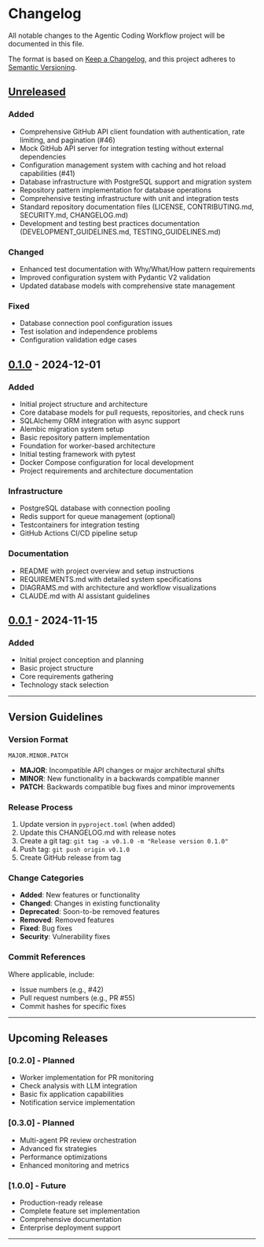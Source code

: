 # Changelog

All notable changes to the Agentic Coding Workflow project will be documented in this file.

The format is based on [Keep a Changelog](https://keepachangelog.com/en/1.0.0/),
and this project adheres to [Semantic Versioning](https://semver.org/spec/v2.0.0.html).

## [Unreleased]

### Added
- Comprehensive GitHub API client foundation with authentication, rate limiting, and pagination (#46)
- Mock GitHub API server for integration testing without external dependencies
- Configuration management system with caching and hot reload capabilities (#41)
- Database infrastructure with PostgreSQL support and migration system
- Repository pattern implementation for database operations
- Comprehensive testing infrastructure with unit and integration tests
- Standard repository documentation files (LICENSE, CONTRIBUTING.md, SECURITY.md, CHANGELOG.md)
- Development and testing best practices documentation (DEVELOPMENT_GUIDELINES.md, TESTING_GUIDELINES.md)

### Changed
- Enhanced test documentation with Why/What/How pattern requirements
- Improved configuration system with Pydantic V2 validation
- Updated database models with comprehensive state management

### Fixed
- Database connection pool configuration issues
- Test isolation and independence problems
- Configuration validation edge cases

## [0.1.0] - 2024-12-01

### Added
- Initial project structure and architecture
- Core database models for pull requests, repositories, and check runs
- SQLAlchemy ORM integration with async support
- Alembic migration system setup
- Basic repository pattern implementation
- Foundation for worker-based architecture
- Initial testing framework with pytest
- Docker Compose configuration for local development
- Project requirements and architecture documentation

### Infrastructure
- PostgreSQL database with connection pooling
- Redis support for queue management (optional)
- Testcontainers for integration testing
- GitHub Actions CI/CD pipeline setup

### Documentation
- README with project overview and setup instructions
- REQUIREMENTS.md with detailed system specifications
- DIAGRAMS.md with architecture and workflow visualizations
- CLAUDE.md with AI assistant guidelines

## [0.0.1] - 2024-11-15

### Added
- Initial project conception and planning
- Basic project structure
- Core requirements gathering
- Technology stack selection

---

## Version Guidelines

### Version Format
`MAJOR.MINOR.PATCH`

- **MAJOR**: Incompatible API changes or major architectural shifts
- **MINOR**: New functionality in a backwards compatible manner
- **PATCH**: Backwards compatible bug fixes and minor improvements

### Release Process

1. Update version in `pyproject.toml` (when added)
2. Update this CHANGELOG.md with release notes
3. Create a git tag: `git tag -a v0.1.0 -m "Release version 0.1.0"`
4. Push tag: `git push origin v0.1.0`
5. Create GitHub release from tag

### Change Categories

- **Added**: New features or functionality
- **Changed**: Changes in existing functionality
- **Deprecated**: Soon-to-be removed features
- **Removed**: Removed features
- **Fixed**: Bug fixes
- **Security**: Vulnerability fixes

### Commit References

Where applicable, include:
- Issue numbers (e.g., #42)
- Pull request numbers (e.g., PR #55)
- Commit hashes for specific fixes

---

## Upcoming Releases

### [0.2.0] - Planned
- Worker implementation for PR monitoring
- Check analysis with LLM integration
- Basic fix application capabilities
- Notification service implementation

### [0.3.0] - Planned
- Multi-agent PR review orchestration
- Advanced fix strategies
- Performance optimizations
- Enhanced monitoring and metrics

### [1.0.0] - Future
- Production-ready release
- Complete feature set implementation
- Comprehensive documentation
- Enterprise deployment support

---

[Unreleased]: https://github.com/feddericovonwernich/agentic-coding-workflow/compare/v0.1.0...HEAD
[0.1.0]: https://github.com/feddericovonwernich/agentic-coding-workflow/compare/v0.0.1...v0.1.0
[0.0.1]: https://github.com/feddericovonwernich/agentic-coding-workflow/releases/tag/v0.0.1
